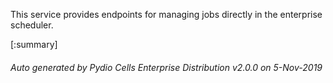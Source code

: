 






This service provides endpoints for managing jobs directly in the enterprise scheduler.

[:summary]

###### Auto generated by Pydio Cells Enterprise Distribution v2.0.0 on 5-Nov-2019
